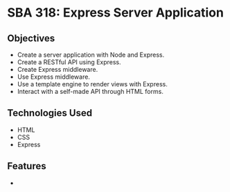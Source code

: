 # SBA 318: Express Server Application

## Objectives

- Create a server application with Node and Express.
- Create a RESTful API using Express.
- Create Express middleware.
- Use Express middleware.
- Use a template engine to render views with Express.
- Interact with a self-made API through HTML forms.

## Technologies Used

- HTML
- CSS
- Express

## Features

- 